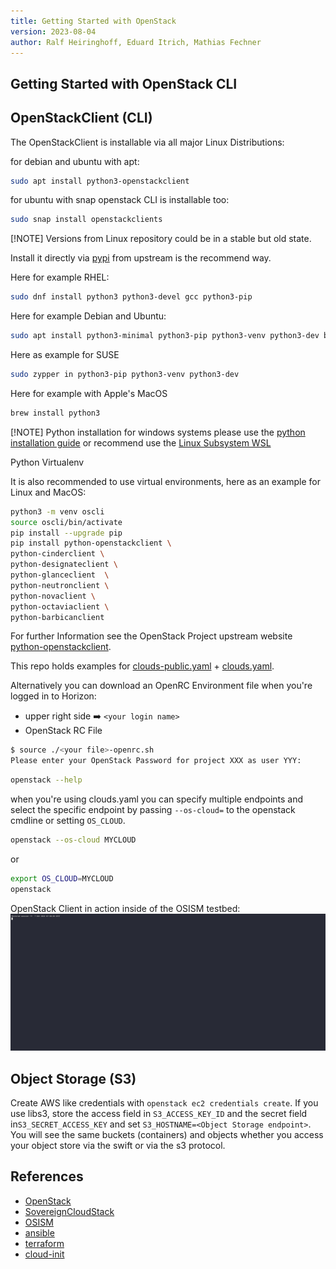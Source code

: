 ```yaml
---
title: Getting Started with OpenStack
version: 2023-08-04
author: Ralf Heiringhoff, Eduard Itrich, Mathias Fechner
---
```


## Getting Started with OpenStack CLI

## OpenStackClient (CLI)

The OpenStackClient is installable via all major Linux Distributions:

for debian and ubuntu with apt:

```bash
sudo apt install python3-openstackclient
```

for ubuntu with snap openstack CLI is installable too:

```bash
sudo snap install openstackclients
```

[!NOTE]
Versions from Linux repository could be in a stable but old state.

Install it directly via [pypi](https://pypi.org/project/python-openstackclient)
from upstream is the recommend way.

Here for example RHEL:

```bash
sudo dnf install python3 python3-devel gcc python3-pip
```

Here for example Debian and Ubuntu:

```bash
sudo apt install python3-minimal python3-pip python3-venv python3-dev build-essential
```

 Here as example for SUSE

```bash
sudo zypper in python3-pip python3-venv python3-dev
```

Here for example with  Apple's MacOS

```bash
brew install python3
```

[!NOTE]
Python installation for windows systems please use the [python installation guide](https://www.python.org/downloads/windows/)
or recommend use the [Linux Subsystem WSL](https://learn.microsoft.com/de-de/windows/wsl/install)

Python Virtualenv

It is also recommended to use virtual environments, here as an example for
Linux and MacOS:

```bash
python3 -m venv oscli
source oscli/bin/activate
pip install --upgrade pip
pip install python-openstackclient \
python-cinderclient \
python-designateclient \
python-glanceclient  \
python-neutronclient \
python-novaclient \
python-octaviaclient \
python-barbicanclient

```

For further Information see the OpenStack Project upstream website
[python-openstackclient](https://docs.openstack.org/python-openstackclient/latest/index.html).

This repo holds examples for [clouds-public.yaml](clouds-public.yaml) + [clouds.yaml](clouds.yaml.sample).

Alternatively you can download an OpenRC Environment file when you're logged
in to Horizon:

- upper right side :arrow_right: `<your login name>`
- OpenStack RC File

```bash
$ source ./<your file>-openrc.sh
Please enter your OpenStack Password for project XXX as user YYY:
```

```bash
openstack --help
```

when you're using clouds.yaml you can specify multiple endpoints and
select the specific endpoint by passing `--os-cloud=` to the
openstack cmdline or setting `OS_CLOUD`.

```bash
openstack --os-cloud MYCLOUD
```

or

```bash
export OS_CLOUD=MYCLOUD
openstack
```

OpenStack Client in action inside of the OSISM testbed:
![Example OpenStackClient in testbed](getting_started_openstack_anim.gif)

## Object Storage (S3)

Create AWS like credentials with `openstack ec2 credentials create`.
If you use libs3, store the access field in `S3_ACCESS_KEY_ID` and the secret
field in`S3_SECRET_ACCESS_KEY` and set `S3_HOSTNAME=<Object Storage endpoint>`.
You will see the same buckets (containers) and objects whether you access your
object store via the swift or via the s3 protocol.

## References

- [OpenStack](https://www.openstack.org "OpenStack Site")
- [SovereignCloudStack](https://github.com/SovereignCloudStack "SovereignCloudStack on github")
- [OSISM](https://github.com/osism "OSISM on github")
- [ansible](https://docs.ansible.com/ansible/latest/collections/openstack/cloud/index.html "Ansible Module OpenStack")
- [terraform](https://registry.terraform.io/providers/terraform-provider-openstack/openstack/latest/docs "OpenStack Terraform Provider")
- [cloud-init](https://cloudinit.readthedocs.io/en/latest/ "cloud-init documentation")
